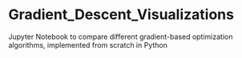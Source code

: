 # Gradient_Descent_Visualizations
Jupyter Notebook to compare different gradient-based optimization algorithms, implemented from scratch in Python
